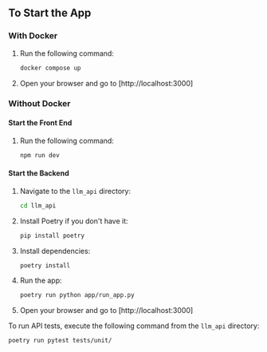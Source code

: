 ## To Start the App

### With Docker
1. Run the following command:
    ```bash
    docker compose up
    ```
2. Open your browser and go to [http://localhost:3000]

### Without Docker

#### Start the Front End
1. Run the following command:
    ```bash
    npm run dev
    ```

#### Start the Backend
1. Navigate to the `llm_api` directory:
    ```bash
    cd llm_api
    ```
2. Install Poetry if you don't have it:
    ```bash
    pip install poetry
    ```
3. Install dependencies:
    ```bash
    poetry install
    ```
4. Run the app:
    ```bash
    poetry run python app/run_app.py
    ```
5. Open your browser and go to [http://localhost:3000]

To run API tests, execute the following command from the `llm_api` directory:
```bash
poetry run pytest tests/unit/
```
